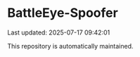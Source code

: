 # BattleEye-Spoofer

Last updated: 2025-07-17 09:42:01

This repository is automatically maintained.
